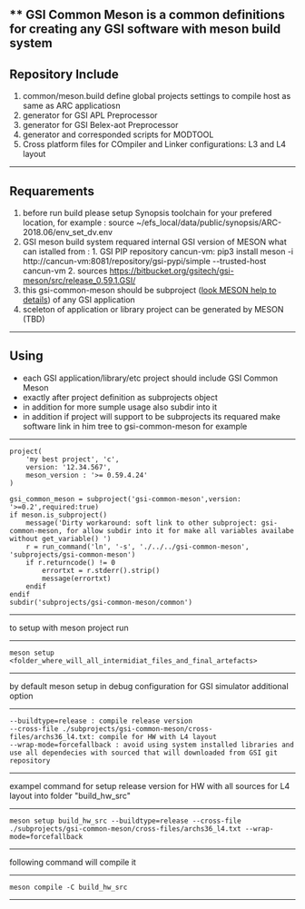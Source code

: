 ** GSI Common Meson is a common definitions for creating any GSI software with meson build system
---
## Repository Include
1. common/meson.build define global projects settings to compile host as same as ARC applicatiosn
2. generator for GSI APL Preprocessor
3. generator for GSI Belex-aot Preprocessor
3. generator and corresponded scripts for MODTOOL
4. Cross platform files for COmpiler and Linker configurations: L3 and L4 layout

---
## Requarements
1. before run build please setup Synopsis toolchain for your prefered location, for example : source ~/efs_local/data/public/synopsis/ARC-2018.06/env_set_dv.env
2. GSI meson build system requared internal GSI version of MESON what can istalled from :
        1. GSI PIP repository cancun-vm: pip3 install meson -i http://cancun-vm:8081/repository/gsi-pypi/simple --trusted-host cancun-vm
        2. sources https://bitbucket.org/gsitech/gsi-meson/src/release_0.59.1.GSI/
3. this gsi-common-meson should be subproject ([look MESON help to details](https://mesonbuild.com/Subprojects.html)) of any GSI application
4. sceleton of application or library project can be generated by MESON (TBD)
---
## Using
* each GSI application/library/etc project should include GSI Common Meson
* exactly after project definition as subprojects object
* in addition for more sumple usage also subdir into it
* in addition if project will support to be subprojects its requared make software link in him tree to gsi-common-meson
for example
---


    project(
        'my best project', 'c',
        version: '12.34.567',
        meson_version : '>= 0.59.4.24'
    )
    
    gsi_common_meson = subproject('gsi-common-meson',version: '>=0.2',required:true)
    if meson.is_subproject()
        message('Dirty workaround: soft link to other subproject: gsi-common-meson, for allow subdir into it for make all variables availabe without get_variable() ')
        r = run_command('ln', '-s', './../../gsi-common-meson', 'subprojects/gsi-common-meson')
        if r.returncode() != 0
            errortxt = r.stderr().strip()
            message(errortxt)
        endif
    endif
    subdir('subprojects/gsi-common-meson/common')

---

to setup with meson project run

---
    meson setup <folder_where_will_all_intermidiat_files_and_final_artefacts>
---

by default meson setup in debug configuration for GSI simulator
additional option

---
    --buildtype=release : compile release version
    --cross-file ./subprojects/gsi-common-meson/cross-files/archs36_l4.txt: compile for HW with L4 layout
    --wrap-mode=forcefallback : avoid using system installed libraries and use all dependecies with sourced that will downloaded from GSI git repository
---

exampel command for setup release version for HW with all sources for L4 layout into folder "build_hw_src"

---
    meson setup build_hw_src --buildtype=release --cross-file ./subprojects/gsi-common-meson/cross-files/archs36_l4.txt --wrap-mode=forcefallback
---

following command will compile it

---
    meson compile -C build_hw_src
---